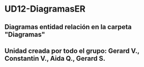 # UD12-DiagramasER

## Diagramas entidad relación en la carpeta "Diagramas"

## Unidad creada por todo el grupo: Gerard V., Constantin V., Aida Q., Gerard S.
